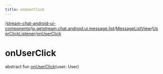 ```yaml
---
title: onUserClick
---
```

/[stream-chat-android-ui-components](../../../index.md)/[io.getstream.chat.android.ui.message.list](../../index.md)/[MessageListView](../index.md)/[UserClickListener](index.md)/[onUserClick](onUserClick.md)  
  
  
  
# onUserClick  
abstract fun [onUserClick](onUserClick.md)(user: User)

